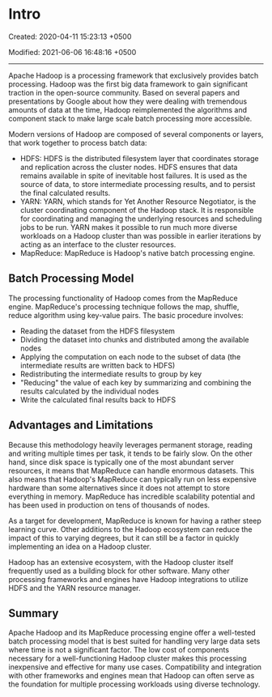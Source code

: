 # Intro

Created: 2020-04-11 15:23:13 +0500

Modified: 2021-06-06 16:48:16 +0500

---

Apache Hadoop is a processing framework that exclusively provides batch processing. Hadoop was the first big data framework to gain significant traction in the open-source community. Based on several papers and presentations by Google about how they were dealing with tremendous amounts of data at the time, Hadoop reimplemented the algorithms and component stack to make large scale batch processing more accessible.

Modern versions of Hadoop are composed of several components or layers, that work together to process batch data:

- HDFS: HDFS is the distributed filesystem layer that coordinates storage and replication across the cluster nodes. HDFS ensures that data remains available in spite of inevitable host failures. It is used as the source of data, to store intermediate processing results, and to persist the final calculated results.
- YARN: YARN, which stands for Yet Another Resource Negotiator, is the cluster coordinating component of the Hadoop stack. It is responsible for coordinating and managing the underlying resources and scheduling jobs to be run. YARN makes it possible to run much more diverse workloads on a Hadoop cluster than was possible in earlier iterations by acting as an interface to the cluster resources.
- MapReduce: MapReduce is Hadoop's native batch processing engine.

## Batch Processing Model

The processing functionality of Hadoop comes from the MapReduce engine. MapReduce's processing technique follows the map, shuffle, reduce algorithm using key-value pairs. The basic procedure involves:

- Reading the dataset from the HDFS filesystem
- Dividing the dataset into chunks and distributed among the available nodes
- Applying the computation on each node to the subset of data (the intermediate results are written back to HDFS)
- Redistributing the intermediate results to group by key
- "Reducing" the value of each key by summarizing and combining the results calculated by the individual nodes
- Write the calculated final results back to HDFS

## Advantages and Limitations

Because this methodology heavily leverages permanent storage, reading and writing multiple times per task, it tends to be fairly slow. On the other hand, since disk space is typically one of the most abundant server resources, it means that MapReduce can handle enormous datasets. This also means that Hadoop's MapReduce can typically run on less expensive hardware than some alternatives since it does not attempt to store everything in memory. MapReduce has incredible scalability potential and has been used in production on tens of thousands of nodes.

As a target for development, MapReduce is known for having a rather steep learning curve. Other additions to the Hadoop ecosystem can reduce the impact of this to varying degrees, but it can still be a factor in quickly implementing an idea on a Hadoop cluster.

Hadoop has an extensive ecosystem, with the Hadoop cluster itself frequently used as a building block for other software. Many other processing frameworks and engines have Hadoop integrations to utilize HDFS and the YARN resource manager.

## Summary

Apache Hadoop and its MapReduce processing engine offer a well-tested batch processing model that is best suited for handling very large data sets where time is not a significant factor. The low cost of components necessary for a well-functioning Hadoop cluster makes this processing inexpensive and effective for many use cases. Compatibility and integration with other frameworks and engines mean that Hadoop can often serve as the foundation for multiple processing workloads using diverse technology.
